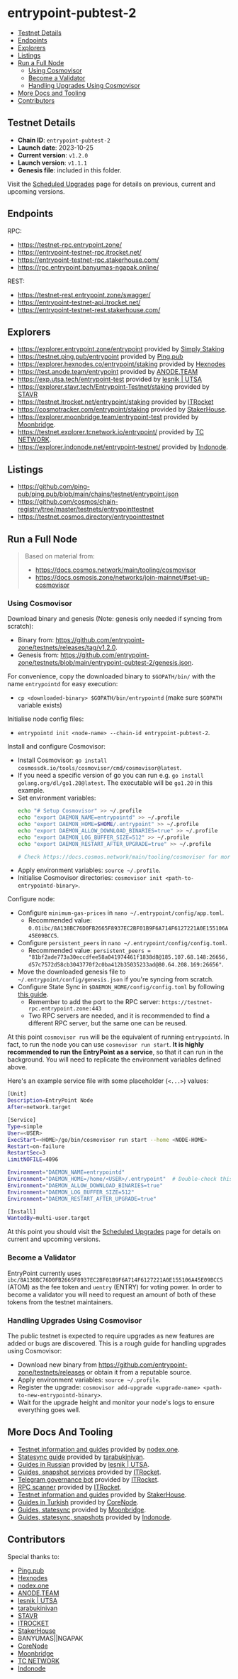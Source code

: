 # entrypoint-pubtest-2

- [Testnet Details](#testnet-details)
- [Endpoints](#endpoints)
- [Explorers](#explorers)
- [Listings](#listings)
- [Run a Full Node](#run-a-full-node)
  - [Using Cosmovisor](#using-cosmovisor)
  - [Become a Validator](#become-a-validator)
  - [Handling Upgrades Using Cosmovisor](#handling-upgrades-using-cosmovisor)
- [More Docs and Tooling](#more-docs-and-tooling)
- [Contributors](#contributors)

## Testnet Details

- **Chain ID**: `entrypoint-pubtest-2`
- **Launch date**: 2023-10-25
- **Current version**: `v1.2.0`
- **Launch version**: `v1.1.1`
- **Genesis file**: included in this folder.

Visit the [Scheduled Upgrades](./UPGRADES.md) page for details on previous, current and upcoming versions.

## Endpoints

RPC:

- https://testnet-rpc.entrypoint.zone/
- https://entrypoint-testnet-rpc.itrocket.net/
- https://entrypoint-testnet-rpc.stakerhouse.com/
- https://rpc.entrypoint.banyumas-ngapak.online/

REST:

- https://testnet-rest.entrypoint.zone/swagger/
- https://entrypoint-testnet-api.itrocket.net/
- https://entrypoint-testnet-rest.stakerhouse.com/

## Explorers

- https://explorer.entrypoint.zone/entrypoint provided by [Simply Staking](https://simplystaking.com/)
- https://testnet.ping.pub/entrypoint provided by [Ping.pub](https://ping.pub/)
- https://explorer.hexnodes.co/entrypoint/staking provided by [Hexnodes](https://hexnodes.co/)
- https://test.anode.team/entrypoint provided by [ANODE.TEAM](https://anode.team/)
- https://exp.utsa.tech/entrypoint-test provided by [lesnik | UTSA](https://utsa.gitbook.io/services)
- https://explorer.stavr.tech/Entrypoint-Testnet/staking provided by [STAVR](https://github.com/obajay)
- https://testnet.itrocket.net/entrypoint/staking provided by [ITRocket](https://itrocket.net)
- https://cosmotracker.com/entrypoint/staking provided by [StakerHouse](https://stakerhouse.com/).
- https://explorer.moonbridge.team/entrypoint-test provided by [Moonbridge](https://services.moonbridge.team/moonbridge/).
- https://testnet.explorer.tcnetwork.io/entrypoint/ provided by [TC NETWORK](https://tcnetwork.io/).
- https://explorer.indonode.net/entrypoint-testnet/ provided by [Indonode](https://indonode.net/).

## Listings

- https://github.com/ping-pub/ping.pub/blob/main/chains/testnet/entrypoint.json
- https://github.com/cosmos/chain-registry/tree/master/testnets/entrypointtestnet
- https://testnet.cosmos.directory/entrypointtestnet

## Run a Full Node

> Based on material from:
> 
> - https://docs.cosmos.network/main/tooling/cosmovisor
> - https://docs.osmosis.zone/networks/join-mainnet/#set-up-cosmovisor

### Using Cosmovisor

Download binary and genesis (Note: genesis only needed if syncing from scratch):

- Binary from: https://github.com/entrypoint-zone/testnets/releases/tag/v1.2.0.
- Genesis from: https://github.com/entrypoint-zone/testnets/blob/main/entrypoint-pubtest-2/genesis.json.

For convenience, copy the downloaded binary to `$GOPATH/bin/` with the name `entrypointd` for easy execution:

- `cp <downloaded-binary> $GOPATH/bin/entrypointd` (make sure `$GOPATH` variable exists)

Initialise node config files:

- `entrypointd init <node-name> --chain-id entrypoint-pubtest-2`.

Install and configure Cosmovisor:

- Install Cosmovisor: `go install cosmossdk.io/tools/cosmovisor/cmd/cosmovisor@latest`.
- If you need a specific version of go you can run e.g. `go install golang.org/dl/go1.20@latest`. The executable will be `go1.20` in this example.
- Set environment variables:
    ```bash
    echo "# Setup Cosmovisor" >> ~/.profile
    echo "export DAEMON_NAME=entrypointd" >> ~/.profile
    echo "export DAEMON_HOME=$HOME/.entrypoint" >> ~/.profile
    echo "export DAEMON_ALLOW_DOWNLOAD_BINARIES=true" >> ~/.profile
    echo "export DAEMON_LOG_BUFFER_SIZE=512" >> ~/.profile
    echo "export DAEMON_RESTART_AFTER_UPGRADE=true" >> ~/.profile
  
    # Check https://docs.cosmos.network/main/tooling/cosmovisor for more configuration options.
    ```
- Apply environment variables: `source ~/.profile`.
- Initialise Cosmovisor directories: `cosmovisor init <path-to-entrypointd-binary>`.

Configure node:

- Configure `minimum-gas-prices` in `nano ~/.entrypoint/config/app.toml`.
  - Recommended value: `0.01ibc/8A138BC76D0FB2665F8937EC2BF01B9F6A714F6127221A0E155106A45E09BCC5`.
- Configure `persistent_peers` in `nano ~/.entrypoint/config/config.toml`.
  - Recommended value: `persistent_peers = "81bf2ade773a30eccdfee58a041974461f1838d8@185.107.68.148:26656,d57c7572d58cb3043770f2c0ba412b35035233ad@80.64.208.169:26656"`.
- Move the downloaded genesis file to `~/.entrypoint/config/genesis.json` if you're syncing from scratch.
- Configure State Sync in `$DAEMON_HOME/config/config.toml` by following [this guide](https://explorer.entrypoint.zone/entrypoint/statesync).
  - Remember to add the port to the RPC server: `https://testnet-rpc.entrypoint.zone:443`
  - Two RPC servers are needed, and it is recommended to find a different RPC server, but the same one can be reused.

At this point `cosmovisor run` will be the equivalent of running `entrypointd`. In fact, to run the node you can use `cosmovisor run start`. **It is highly recommended to run the EntryPoint as a service**, so that it can run in the background. You will need to replicate the environment variables defined above.

Here's an example service file with some placeholder (`<...>`) values:

```bash
[Unit]
Description=EntryPoint Node
After=network.target

[Service]
Type=simple
User=<USER>
ExecStart=<HOME>/go/bin/cosmovisor run start --home <NODE-HOME>
Restart=on-failure
RestartSec=3
LimitNOFILE=4096

Environment="DAEMON_NAME=entrypointd"
Environment="DAEMON_HOME=/home/<USER>/.entrypoint"  # Double-check this!
Environment="DAEMON_ALLOW_DOWNLOAD_BINARIES=true"
Environment="DAEMON_LOG_BUFFER_SIZE=512"
Environment="DAEMON_RESTART_AFTER_UPGRADE=true"

[Install]
WantedBy=multi-user.target
```

At this point you should visit the [Scheduled Upgrades](./UPGRADES.md) page for details on current and upcoming versions.

### Become a Validator

EntryPoint currently uses `ibc/8A138BC76D0FB2665F8937EC2BF01B9F6A714F6127221A0E155106A45E09BCC5` (ATOM) as the fee token and `uentry` (ENTRY) for voting power. In order to become a validator you will need to request an amount of both of these tokens from the testnet maintainers.

### Handling Upgrades Using Cosmovisor

The public testnet is expected to require upgrades as new features are added or bugs are discovered. This is a rough guide for handling upgrades using Cosmovisor:

- Download new binary from https://github.com/entrypoint-zone/testnets/releases or obtain it from a reputable source.
- Apply environment variables: `source ~/.profile`.
- Register the upgrade: `cosmovisor add-upgrade <upgrade-name> <path-to-new-entrypointd-binary>`.
- Wait for the upgrade height and monitor your node's logs to ensure everything goes well.

## More Docs And Tooling

- [Testnet information and guides](https://docs.nodex.one/networks/testnet/entrypoint) provided by [nodex.one](https://twitter.com/NodeXEmperor).
- [Statesync guide](https://ivans-organization-17.gitbook.io/cosmos-node/entrypoint) provided by [tarabukinivan](https://explorer.entrypoint.zone/entrypoint/staking/entrypointvaloper1hzw08lptr8fa07f35ff0azxt7qtsh90srqpfx7).
- [Guides in Russian](https://teletype.in/@lesnik13utsa/ngyL41zQdXu) provided by [lesnik | UTSA](https://utsa.gitbook.io/services).
- [Guides, snapshot services](https://itrocket.net/services/testnet/entrypoint) provided by [ITRocket](https://itrocket.net/).
- [Telegram governance bot](https://t.me/itrocket_testnet_proposal_bot) provided by [ITRocket](https://itrocket.net).
- [RPC scanner](https://itrocket.net/services/testnet/entrypoint/public-rpc/) provided by [ITRocket](https://itrocket.net).
- [Testnet information and guides](https://stakerhouse.com/testnets/entrypoint/) provided by [StakerHouse](https://stakerhouse.com/).
- [Guides in Turkish](https://github.com/molla202/Entrypoint-pubtest-2/blob/main/README.md) provided by [CoreNode](CoreNode.info).
- [Guides, statesync](https://services.moonbridge.team/moonbridge/testnet/entrypoint) provided by [Moonbridge](https://services.moonbridge.team/moonbridge/).
- [Guides, statesync, snapshots](https://docs.indonode.net/testnet/entrypoint) provided by [Indonode](https://indonode.net/).

## Contributors

Special thanks to:

- [Ping.pub](https://ping.pub/)
- [Hexnodes](https://hexnodes.co/)
- [nodex.one](https://twitter.com/NodeXEmperor)
- [ANODE.TEAM](https://anode.team/)
- [lesnik | UTSA](https://utsa.gitbook.io/services)
- [tarabukinivan](https://explorer.entrypoint.zone/entrypoint/staking/entrypointvaloper1hzw08lptr8fa07f35ff0azxt7qtsh90srqpfx7)
- [STAVR](https://github.com/obajay)
- [ITROCKET](https://itrocket.net)
- [StakerHouse](https://stakerhouse.com/)
- BANYUMAS||NGAPAK
- [CoreNode](CoreNode.info)
- [Moonbridge](https://services.moonbridge.team/moonbridge/)
- [TC NETWORK](https://tcnetwork.io/)
- [Indonode](https://indonode.net/)
